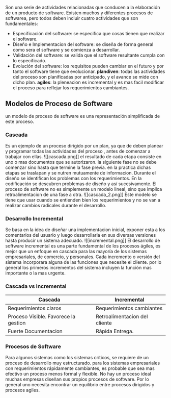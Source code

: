 Son una serie de actividades relacionadas que conducen a la elaboración de un producto de software. Existen muchos y diferentes procesos de softwarea, pero todos deben incluir cuatro actividades que son fundamentales:
- Especificación del software: se especifica que cosas tienen que realizar el software.
- Diseño e Implementacion del software: se diseña de forma general como sera el software y se comienza a desarrollar.
- Validación del software: se valida que el software resultante cumpla con lo especificado.
- Evolución del software: los requisitos pueden cambiar en el futuro y por tanto el software tiene que evolucionar.
**plandiven**: todas las actividades del proceso son planificadas por anticipado, y el avance se mide con dicho plan.
**agiles**: la pleneacion es incremental y es mas facil modificar el proceso para reflejar los requerimientos cambiantes.
## Modelos de Proceso de Software
un modelo de proceso de software es una representación simplificada de este proceso.
### Cascada
Es un ejemplo de un proceso dirigido por un plan, ya que de deben planear y programar todas las actividades del proceso , antes de comenzar a trabajar con ellas.
![[cascada.png]]
el resultado de cada etapa consiste en uno o mas documentos que se autorizaron. la siguiente fase no se debe comenzar sino hasta que termine la fase previa.
en la practica dichas etapas se traslapan  y se nutren mutuamente de informacion. Durante el diseño se identifican los problemas con los requerimientos. En la codificación se descubren problemas de diseño y así sucesivamente.
El proceso de software no es simplemente un modelo lineal, sino que implica retroalimentacion de una fase a otra.
![[cascada_2.png]]
Este modelo se tiene que usar cuando se entienden bien los requerimientos y no se van a realizar cambios radicales durante el desarrollo.
### Desarrollo Incremental
Se basa en la idea de diseñar una implementacion inicial, exponer esta a los comentarios del usuario y luego desarrollarla en sus diversas versiones hasta producir un sistema adecuado.
![[incremental.png]]
El desarrollo de software incremental es una parte fundamental de los procesos ágiles, es mejor que un enfoque en cascada para las mayoría de los sistemas empresariales, de comercio, y personales.
Cada incremento o versión del sistema incorporara alguna de las funciones que necesite el cliente. por lo general los primeros incrementos del sistema incluyen la función mas importante o la mas urgente.
### Cascada vs Incremental

| Cascada                              | Incremental                   |
| ------------------------------------ | ----------------------------- |
| Requerimientos claros                | Requerimientos cambiantes     |
| Proceso Visible. Favorece la gestion | Retroalimentacion del cliente |
| Fuerte Documentacion                 | Rápida Entrega.               |
### Procesos de Software
Para algunos sistemas como los sistemas críticos, se requiere de un proceso de desarrollo muy estructurado. para los sistemas empresariales con requerimientos rápidamente cambiantes, es probable que sea mas efectivo un proceso menos formal y flexible.
No hay un proceso ideal muchas empresas diseñan sus propios procesos de software. Por lo general uno necesita encontrar un equilibrio entre procesos dirigidos y procesos agiles.